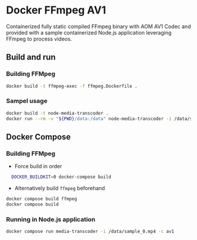 # Docker FFmpeg AV1

Containerized fully static compiled FFmpeg binary with AOM AV1 Codec and
provided with a sample containerized Node.js application leveraging FFmpeg to process videos.

## Build and run

### Building FFMpeg

```bash
docker build -t ffmpeg-exec -f ffmpeg.Dockerfile .
```

### Sampel usage

```bash
docker build -t node-media-transcoder .
docker run --rm -v "${PWD}/data:/data" node-media-transcoder -i /data/sample_0.mp4 -c av1
```

## Docker Compose

### Building FFMpeg

* Force build in order

```bash
  DOCKER_BUILDKIT=0 docker-compose build
```

* Alternatively build `ffmpeg` beforehand

```bash
docker compose build ffmpeg
docker compose build
```

### Running in Node.js application

```bash
docker compose run media-transcoder -i /data/sample_0.mp4 -c av1
```
